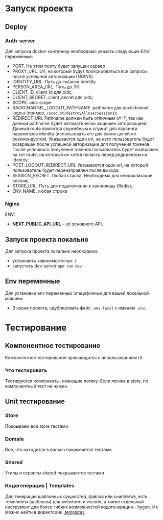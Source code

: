 # Запуск проекта

## Deploy
### Auth-server
Для запуска docker контейнер необходимо указать следующие ENV переменные:
- PORT. На этом порту будет запущен сервер
- PROXY_URL. Url, на который будут проксироваться все запросы после успешной авторизации (NGINX)
- IDENTITY_URL. Путь до instance identity
- PERSON_AREA_URL. Путь до ЛК
- CLIENT_ID. client_id для oidc;
- CLIENT_SECRET. client_secret для oidc;
- SCOPE. oidc scope
- BACKCHANNEL_LOGOUT_PATHNAME. pathname для backchannel logout (пример, ```/account/destroyAllUserSessions```);
- REDIRECT_URI. Pathname должен быть отличным от '/', так как данный pathname будет автоматически защищен авторизацией. Данный route являются служебным и служит для парсинга параметров identity (использовать его для своих целей не рекомендуется). Указывается один uri, на него пользователь будет возвращен после успешной авторизации для получения токенов. После успешного получения токенов пользователь будет возвращен на тот route, на который он хотел попасть перед редиректом на Identity;
- POST_LOGOUT_REDIRECT_URI. Указывается один uri, на который пользователь будет перенаправлен после выхода;
- SESSION_SECRET. Любая строка. Необходима для инициализации сессии;
- STORE_URL. Путь для подключения к хранилищу (Redis);
- ENV_NAME. любая строка

### Nginx

ENV:
- **NEXT_PUBLIC_API_URL** - url основного API.

## Запуск проекта локально
Для запуска проекта локально необходимо:
- установить зависимости ```npm i```
- запустить dev-server ```npm run dev```

## Env переменные
Для установки env переменных специфичных для вашей локальной машины
- В корне проекта, сдублировать файл `.env.local` с именем `.env`.

# Тестирование

## Компонентное тестирование
Компонентное тестирование производится с использованием rtl.

### Что тестировать
Тестируются компоненты, имеющие логику. Если логика в store, nо компонентный тест не нужен.

## Unit тестирование

### Store
Покрываем все store тестами

### Domain
Все, что находится в domain покрывается тестами

### Shared
Утилы и сервисы shared покрываются тестами

### Кодогенерация | Templates
Для генерации шаблонных сущностей, файлов или сниппетов, есть темплейты (шаблоны) для webstorm и vscode, 
а также отдельный инструмент для более гибких возможностей кодогенерации - hygen.
Их можно найти в директории [.templates](./.templates)
